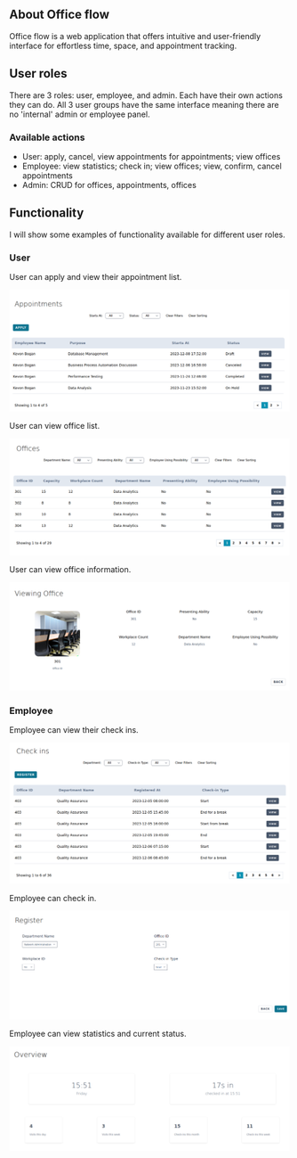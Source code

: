 ## About Office flow 

Office flow is a web application that offers intuitive and user-friendly
interface for effortless time, space, and appointment tracking.

## User roles 

There are 3 roles: user, employee, and admin. Each have their own actions they can do.
All 3 user groups have the same interface meaning there are no 'internal' admin or employee panel.

### Available actions 

- User: apply, cancel, view appointments for appointments; view offices
- Employee: view statistics; check in; view offices; view, confirm, cancel appointments
- Admin: CRUD for offices, appointments, offices 

## Functionality 

I will show some examples of functionality available for different user roles.

### User 

User can apply and view their appointment list.

![Appointment list](./docs/img/UserAppointmentIndex.png)

User can view office list.

![Office list](./docs/img/UserOfficesIndex.png)

User can view office information.

![Office info view](./docs/img/UserOfficeView.png)

### Employee 

Employee can view their check ins.

![Check in list](./docs/img/EmployeeCheckInsIndex.png)

Employee can check in.

![Employee check in](./docs/img/EmployeeCheckIn.png)

Employee can view statistics and current status.

![Employee overview](./docs/img/EmployeeOverview.png)

